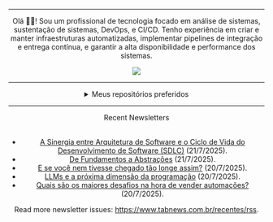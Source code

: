 <div align="center">
<hr>
<p>Olá 👋🏾! Sou um profissional de tecnologia focado em análise de sistemas, sustentação de sistemas, DevOps, e CI/CD. Tenho experiência em criar e manter infraestruturas automatizadas, implementar pipelines de integração e entrega contínua, e garantir a alta disponibilidade e performance dos sistemas.</p>
  <img src="https://media.giphy.com/media/yAGIvCiwPJn5C/giphy.gif">
<hr>
  <details>
  <summary>Meus repositórios preferidos</summary>
  <br />
  Alguns dos meus melhores repositórios:
  <br />
<br />
  <ul><li><a href=https://github.com/commitgeist/aluratube target="_blank" rel="noopener noreferrer">commitgeist/aluratube</a> (<b>0</b> ✨ and <b>0</b> 🍴): Aluratube - Desenvolvido durante a imersão React da Alura no final de 2022</li><li><a href=https://github.com/commitgeist/nlw-ia target="_blank" rel="noopener noreferrer">commitgeist/nlw-ia</a> (<b>0</b> ✨ and <b>0</b> 🍴): Projeto desenvolvido durante a NLW IA - Usando a API da OPENAI</li><li><a href=https://github.com/commitgeist/nlw-journey-ia target="_blank" rel="noopener noreferrer">commitgeist/nlw-journey-ia</a> (<b>0</b> ✨ and <b>0</b> 🍴): NLW IA - Agent de viagens usando python + langchain + GPT</li>
<li>More coming soon :).</li>
</ul>
  </details>
  <hr/>
    <summary>Recent Newsletters</summary>
  <br />
  <ul>
    <li><a href=https://www.tabnews.com.br/danielrody/a-sinergia-entre-arquitetura-de-software-e-o-ciclo-de-vida-do-desenvolvimento-de-software-sdlc target="_blank" rel="noopener noreferrer">A Sinergia entre Arquitetura de Software e o Ciclo de Vida do Desenvolvimento de Software (SDLC)</a> (21/7/2025).</li><li><a href=https://www.tabnews.com.br/Raffa064/de-fundamentos-a-abstracoes target="_blank" rel="noopener noreferrer">De Fundamentos a Abstrações</a> (21/7/2025).</li><li><a href=https://www.tabnews.com.br/01daengenharia/e-se-voce-nem-tivesse-chegado-tao-longe-assim target="_blank" rel="noopener noreferrer">E se você nem tivesse chegado tão longe assim?</a> (20/7/2025).</li><li><a href=https://www.tabnews.com.br/VictorTavernari/llms-e-a-proxima-dimensao-da-programacao target="_blank" rel="noopener noreferrer">LLMs e a próxima dimensão da programação</a> (20/7/2025).</li><li><a href=https://www.tabnews.com.br/DevMayron/quais-sao-os-maiores-desafios-na-hora-de-vender-automacoes target="_blank" rel="noopener noreferrer">Quais são os maiores desafios na hora de vender automações?</a> (20/7/2025).</li>
  </ul>
<p>Read more newsletter issues: <a href="https://www.tabnews.com.br/recentes/rss">https://www.tabnews.com.br/recentes/rss</a>.</p>
  </details>
